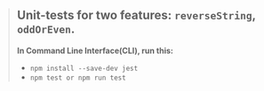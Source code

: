 > ## Unit-tests for two features: `reverseString`, `oddOrEven`.
> **In Command Line Interface(CLI), run this:**
> - `npm install --save-dev jest`
> - `npm test or npm run test`

